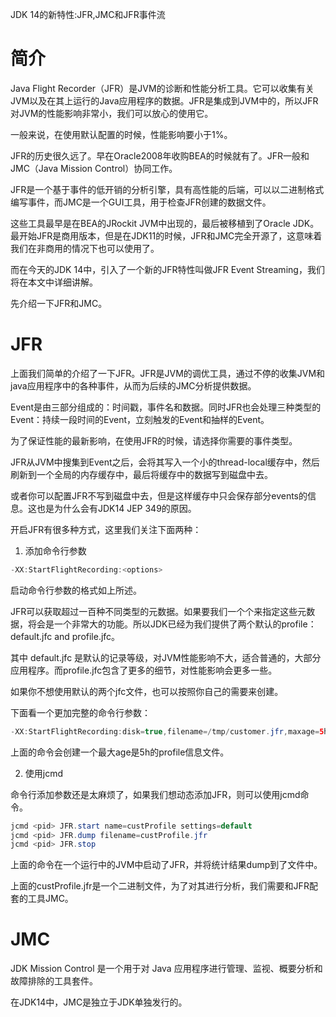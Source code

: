 JDK 14的新特性:JFR,JMC和JFR事件流

# 简介

Java Flight Recorder（JFR）是JVM的诊断和性能分析工具。它可以收集有关JVM以及在其上运行的Java应用程序的数据。JFR是集成到JVM中的，所以JFR对JVM的性能影响非常小，我们可以放心的使用它。

一般来说，在使用默认配置的时候，性能影响要小于1%。

JFR的历史很久远了。早在Oracle2008年收购BEA的时候就有了。JFR一般和JMC（Java Mission Control）协同工作。

JFR是一个基于事件的低开销的分析引擎，具有高性能的后端，可以以二进制格式编写事件，而JMC是一个GUI工具，用于检查JFR创建的数据文件。

这些工具最早是在BEA的JRockit JVM中出现的，最后被移植到了Oracle JDK。最开始JFR是商用版本，但是在JDK11的时候，JFR和JMC完全开源了，这意味着我们在非商用的情况下也可以使用了。

而在今天的JDK 14中，引入了一个新的JFR特性叫做JFR Event Streaming，我们将在本文中详细讲解。

先介绍一下JFR和JMC。

# JFR 

上面我们简单的介绍了一下JFR。JFR是JVM的调优工具，通过不停的收集JVM和java应用程序中的各种事件，从而为后续的JMC分析提供数据。

Event是由三部分组成的：时间戳，事件名和数据。同时JFR也会处理三种类型的Event：持续一段时间的Event，立刻触发的Event和抽样的Event。

为了保证性能的最新影响，在使用JFR的时候，请选择你需要的事件类型。

JFR从JVM中搜集到Event之后，会将其写入一个小的thread-local缓存中，然后刷新到一个全局的内存缓存中，最后将缓存中的数据写到磁盘中去。

或者你可以配置JFR不写到磁盘中去，但是这样缓存中只会保存部分events的信息。这也是为什么会有JDK14 JEP 349的原因。

开启JFR有很多种方式，这里我们关注下面两种：

1. 添加命令行参数

~~~java
-XX:StartFlightRecording:<options>
~~~

启动命令行参数的格式如上所述。

JFR可以获取超过一百种不同类型的元数据。如果要我们一个个来指定这些元数据，将会是一个非常大的功能。所以JDK已经为我们提供了两个默认的profile：default.jfc and profile.jfc。

其中 default.jfc 是默认的记录等级，对JVM性能影响不大，适合普通的，大部分应用程序。而profile.jfc包含了更多的细节，对性能影响会更多一些。

如果你不想使用默认的两个jfc文件，也可以按照你自己的需要来创建。

下面看一个更加完整的命令行参数：

~~~java
-XX:StartFlightRecording:disk=true,filename=/tmp/customer.jfr,maxage=5h,settings=profile
~~~

上面的命令会创建一个最大age是5h的profile信息文件。

2. 使用jcmd

命令行添加参数还是太麻烦了，如果我们想动态添加JFR，则可以使用jcmd命令。

~~~java
jcmd <pid> JFR.start name=custProfile settings=default
jcmd <pid> JFR.dump filename=custProfile.jfr
jcmd <pid> JFR.stop
~~~

上面的命令在一个运行中的JVM中启动了JFR，并将统计结果dump到了文件中。

上面的custProfile.jfr是一个二进制文件，为了对其进行分析，我们需要和JFR配套的工具JMC。

# JMC

JDK Mission Control 是一个用于对 Java 应用程序进行管理、监视、概要分析和故障排除的工具套件。

在JDK14中，JMC是独立于JDK单独发行的。








